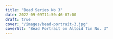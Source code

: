 ```yaml
---
title: "Bead Series No 3"
date: 2022-09-09T11:50:46-07:00
draft: true
cover: "/images/bead-portrait-3.jpg"
coverAlt: "Bead Portrait on Altoid Tin No. 3"
---
```


